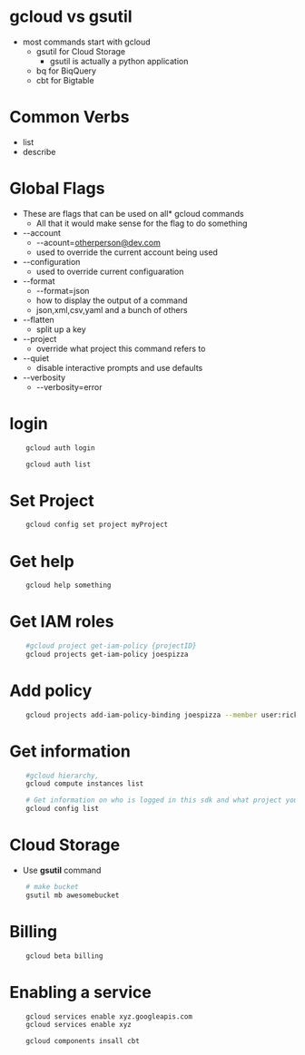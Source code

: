 
# gcloud vs gsutil
- most commands start with gcloud
    - gsutil for Cloud Storage
        - gsutil is actually a python application
    - bq for BiqQuery
    - cbt for Bigtable
    


# Common Verbs
- list
- describe

# Global Flags
- These are flags that can be used on all* gcloud commands 
    - All that it would make sense for the flag to do something
- --account
    - --acount=otherperson@dev.com
    - used to override the current account being used
- --configuration
    - used to override current configuaration
- --format
    - --format=json
    - how to display the output of a command
    - json,xml,csv,yaml and a bunch of others
- --flatten
    - split up a key
- --project
    - override what project this command refers to
- --quiet
    - disable interactive prompts and use defaults
- --verbosity
    - --verbosity=error


# login
```bash
    gcloud auth login
```

```bash
    gcloud auth list
```
# Set Project

```bash
    gcloud config set project myProject
```

# Get help
```bash
    gcloud help something
```

# Get IAM roles
```bash
    #gcloud project get-iam-policy {projectID}
    gcloud projects get-iam-policy joespizza
```

# Add policy
```bash
    gcloud projects add-iam-policy-binding joespizza --member user:rickybobby@gmail.com --role roles/owner
```

# Get information
```bash
    #gcloud hierarchy,
    gcloud compute instances list
```
```bash
    # Get information on who is logged in this sdk and what project you are on
    gcloud config list
```

# Cloud Storage
- Use **gsutil** command
```bash
    # make bucket
    gsutil mb awesomebucket
```

# Billing
```bash
    gcloud beta billing
```

# Enabling a service
```bash
    gcloud services enable xyz.googleapis.com
    gcloud services enable xyz
```

```bash
    gcloud components insall cbt
```